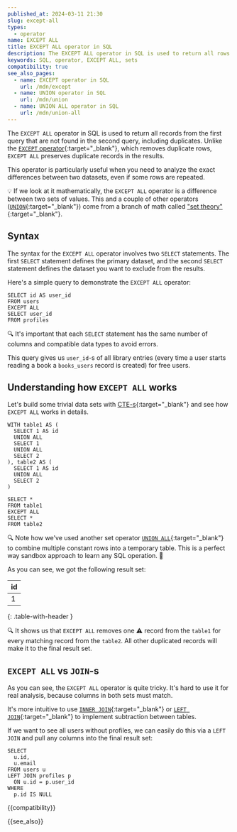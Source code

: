 ```yaml
---
published_at: 2024-03-11 21:30
slug: except-all
types:
  - operator
name: EXCEPT ALL
title: EXCEPT ALL operator in SQL
description: The EXCEPT ALL operator in SQL is used to return all rows from the first query that are not present in the result set of the second query without deduplication.
keywords: SQL, operator, EXCEPT ALL, sets
compatibility: true
see_also_pages:
  - name: EXCEPT operator in SQL
    url: /mdn/except
  - name: UNION operator in SQL
    url: /mdn/union
  - name: UNION ALL operator in SQL
    url: /mdn/union-all
---
```


The `EXCEPT ALL` operator in SQL is used to return all records from the first query that are not found in the second query, including duplicates. Unlike the [`EXCEPT` operator](/mdn/except){:target="_blank"}, which removes duplicate rows, `EXCEPT ALL` preserves duplicate records in the results.

This operator is particularly useful when you need to analyze the exact differences between two datasets, even if some rows are repeated.

:bulb: If we look at it mathematically, the `EXCEPT ALL` operator is a difference between two sets of values. This and a couple of other operators ([`UNION`](/mdn/union){:target="_blank"}) come from a branch of math called ["set theory"](https://en.wikipedia.org/wiki/Set_(mathematics)#Basic_operations){:target="_blank"}.

## Syntax

The syntax for the `EXCEPT ALL` operator involves two `SELECT` statements. The first `SELECT` statement defines the primary dataset, and the second `SELECT` statement defines the dataset you want to exclude from the results.

Here's a simple query to demonstrate the `EXCEPT ALL` operator:

~~~pgsql
SELECT id AS user_id
FROM users
EXCEPT ALL
SELECT user_id
FROM profiles
~~~

:mag: It's important that each `SELECT` statement has the same number of columns and compatible data types to avoid errors.

This query gives us `user_id`-s of all library entries (every time a user starts reading a book a `books_users` record is created) for free users.

## Understanding how `EXCEPT ALL` works

Let's build some trivial data sets with [CTE-s](/mdn/with-as){:target="_blank"} and see how `EXCEPT ALL` works in details.

~~~pgsql
WITH table1 AS (
  SELECT 1 AS id
  UNION ALL
  SELECT 1
  UNION ALL
  SELECT 2
), table2 AS (
  SELECT 1 AS id
  UNION ALL
  SELECT 2
)

SELECT *
FROM table1
EXCEPT ALL
SELECT *
FROM table2
~~~

:mag: Note how we've used another set operator [`UNION ALL`](/mdn/union-all){:target="_blank"} to combine multiple constant rows into a temporary table. This is a perfect way sandbox approach to learn any SQL operation. :rocket:

As you can see, we got the following result set:

| id |
|---|
| 1 |
{: .table-with-header }

:mag: It shows us that `EXCEPT ALL` removes one :warning: record from the `table1` for every matching record from the `table2`. All other duplicated records will make it to the final result set.

## `EXCEPT ALL` vs `JOIN`-s

As you can see, the `EXCEPT ALL` operator is quite tricky. It's hard to use it for real analysis, because columns in both sets must match.

It's more intuitive to use [`INNER JOIN`](/mdn/inner-join){:target="_blank"} or [`LEFT JOIN`](/mdn/left-join){:target="_blank"} to implement subtraction between tables.

If we want to see all users without profiles, we can easily do this via a `LEFT JOIN` and pull any columns into the final result set:

~~~pgsql
SELECT
  u.id,
  u.email
FROM users u
LEFT JOIN profiles p
  ON u.id = p.user_id
WHERE
  p.id IS NULL
~~~

{{compatibility}}

{{see_also}}
